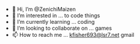 - 👋 Hi, I’m @ZenichiMaizen
- 👀 I’m interested in ... to code things
- 🌱 I’m currently learning ... coding
- 💞️ I’m looking to collaborate on ... games
- 📫 How to reach me ... kfisher693@lsr7.net gmail

<!---
ZenichiMaizen/ZenichiMaizen is a ✨ special ✨ repository because its `README.md` (this file) appears on your GitHub profile.
You can click the Preview link to take a look at your changes.
--->
